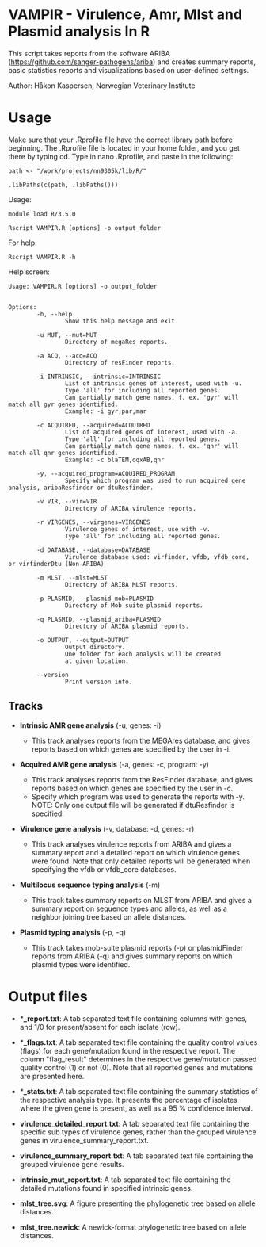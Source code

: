 # VAMPIR - Virulence, Amr, Mlst and Plasmid analysis In R

This script takes reports from the software ARIBA 
(https://github.com/sanger-pathogens/ariba) and creates summary reports, 
basic statistics reports and visualizations based on user-defined 
settings.

Author: Håkon Kaspersen, Norwegian Veterinary Institute

# Usage
Make sure that your .Rprofile file have the correct library path before 
beginning. The .Rprofile file is located in your home folder, and you 
get there by typing cd. Type in nano .Rprofile, and paste in the 
following:

```
path <- "/work/projects/nn9305k/lib/R/"

.libPaths(c(path, .libPaths()))
```

Usage:

```
module load R/3.5.0

Rscript VAMPIR.R [options] -o output_folder
```

For help:

```
Rscript VAMPIR.R -h
```
Help screen:

```
Usage: VAMPIR.R [options] -o output_folder


Options:
        -h, --help
                Show this help message and exit

        -u MUT, --mut=MUT
                Directory of megaRes reports.

        -a ACQ, --acq=ACQ
                Directory of resFinder reports.

        -i INTRINSIC, --intrinsic=INTRINSIC
                List of intrinsic genes of interest, used with -u.
                Type 'all' for including all reported genes.
                Can partially match gene names, f. ex. 'gyr' will match all gyr genes identified.
                Example: -i gyr,par,mar

        -c ACQUIRED, --acquired=ACQUIRED
                List of acquired genes of interest, used with -a.
                Type 'all' for including all reported genes.
                Can partially match gene names, f. ex. 'qnr' will match all qnr genes identified.
                Example: -c blaTEM,oqxAB,qnr
                
        -y, --acquired_program=ACQUIRED_PROGRAM
                Specify which program was used to run acquired gene analysis, aribaResfinder or dtuResfinder.

        -v VIR, --vir=VIR
                Directory of ARIBA virulence reports.

        -r VIRGENES, --virgenes=VIRGENES
                Virulence genes of interest, use with -v.
                Type 'all' for including all reported genes.

        -d DATABASE, --database=DATABASE
                Virulence database used: virfinder, vfdb, vfdb_core, or virfinderDtu (Non-ARIBA)

        -m MLST, --mlst=MLST
                Directory of ARIBA MLST reports.
        
        -p PLASMID, --plasmid_mob=PLASMID
                Directory of Mob suite plasmid reports.

        -q PLASMID, --plasmid_ariba=PLASMID
                Directory of ARIBA plasmid reports.

        -o OUTPUT, --output=OUTPUT
                Output directory.
                One folder for each analysis will be created
                at given location.

        --version
                Print version info.
```

## Tracks

- **Intrinsic AMR gene analysis** (-u, genes: -i)
	+ This track analyses reports from the MEGAres database, and 
gives reports based on which genes are specified by the user in -i.

- **Acquired AMR gene analysis** (-a, genes: -c, program: -y)
	+ This track analyses reports from the ResFinder database, and 
gives reports based on which genes are specified by the user in -c.
  + Specify which program was used to generate the reports with -y.
  NOTE: Only one output file will be generated if dtuResfinder is specified.

- **Virulence gene analysis** (-v, database: -d, genes: -r)
	+ This track analyses virulence reports from ARIBA and gives a 
summary report and a detailed report on which virulence genes were 
found. Note that only detailed reports will be generated when
specifying the vfdb or vfdb_core databases.

- **Multilocus sequence typing analysis** (-m)
	+ This track takes summary reports on MLST from ARIBA and gives 
a summary report on sequence types and alleles, as well as a neighbor 
joining tree based on allele distances.

- **Plasmid typing analysis** (-p, -q)
	+ This track takes mob-suite plasmid reports (-p) or plasmidFinder
reports from ARIBA (-q) and gives summary reports on which plasmid
types were identified.

# Output files

- ***_report.txt**: A tab separated text file containing columns with 
genes, and 1/0 for present/absent for each isolate (row).

- ***_flags.txt**: A tab separated text file containing the quality 
control values (flags) for each gene/mutation found in the respective 
report. The column "flag_result" determines in the respective gene/mutation 
passed quality control (1) or not (0). Note that all reported genes and 
mutations are presented here.

- ***_stats.txt**: A tab separated text file containing the summary 
statistics of the respective analysis type. It presents the percentage 
of isolates where the given gene is present, as well as a 95 % 
confidence interval.

- **virulence_detailed_report.txt**: A tab separated text file 
containing the specific sub types of virulence genes, rather than the grouped 
virulence genes in virulence_summary_report.txt.

- **virulence_summary_report.txt**: A tab separated text file containing 
the grouped virulence gene results.

- **intrinsic_mut_report.txt**: A tab separated text file containing the 
detailed mutations found in specified intrinsic genes.

- **mlst_tree.svg**: A figure presenting the phylogenetic tree based on 
allele distances.

- **mlst_tree.newick**: A newick-format phylogenetic tree based on 
allele distances.
